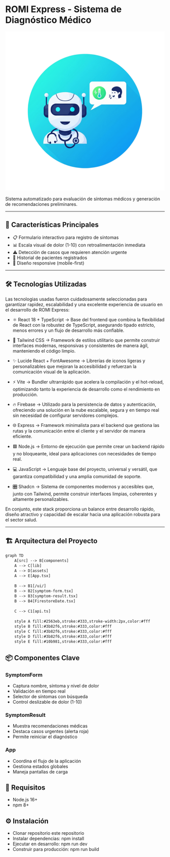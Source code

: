 # ROMI Express - Sistema de Diagnóstico Médico

![ROMI Express Logo](./src/assets/logo1.png)

Sistema automatizado para evaluación de síntomas médicos y generación de recomendaciones preliminares.

---

## 🚀 Características Principales

- 📋 Formulario interactivo para registro de síntomas  
- 📊 Escala visual de dolor (1-10) con retroalimentación inmediata  
- ⚠️ Detección de casos que requieren atención urgente  
- 📑 Historial de pacientes registrados  
- 📱 Diseño responsive (mobile-first)  

---

## 🛠️ Tecnologías Utilizadas

Las tecnologias usadas fueron cuidadosamente seleccionadas para garantizar rapidez, escalabilidad y una excelente experiencia de usuario en el desarrollo de ROMI Express:

- ⚛️ React 18 + TypeScript → Base del frontend que combina la flexibilidad de React con la robustez de TypeScript, asegurando tipado estricto, menos errores y un flujo de desarrollo más confiable.

- 🎨 Tailwind CSS → Framework de estilos utilitario que permite construir interfaces modernas, responsivas y consistentes de manera ágil, manteniendo el código limpio.

- ✨ Lucide React + FontAwesome → Librerías de iconos ligeras y personalizables que mejoran la accesibilidad y refuerzan la comunicación visual de la aplicación.

- ⚡ Vite → Bundler ultrarrápido que acelera la compilación y el hot-reload, optimizando tanto la experiencia de desarrollo como el rendimiento en producción.

- 🔥 Firebase → Utilizado para la persistencia de datos y autenticación, ofreciendo una solución en la nube escalable, segura y en tiempo real sin necesidad de configurar servidores complejos.

- 🌐 Express → Framework minimalista para el backend que gestiona las rutas y la comunicación entre el cliente y el servidor de manera eficiente.

- 🟩 Node.js → Entorno de ejecución que permite crear un backend rápido y no bloqueante, ideal para aplicaciones con necesidades de tiempo real.

- 💻 JavaScript → Lenguaje base del proyecto, universal y versátil, que garantiza compatibilidad y una amplia comunidad de soporte.

- 🎛️ Shadcn → Sistema de componentes modernos y accesibles que, junto con Tailwind, permite construir interfaces limpias, coherentes y altamente personalizables.

En conjunto, este stack proporciona un balance entre desarrollo rápido, diseño atractivo y capacidad de escalar hacia una aplicación robusta para el sector salud.

---

## 🏗️ Arquitectura del Proyecto

```mermaid
graph TD
    A[src] --> B[components]
    A --> C[lib]
    A --> D[assets]
    A --> E[App.tsx]
    
    B --> B1[/ui/]
    B --> B2[symptom-form.tsx]
    B --> B3[symptom-result.tsx]
    B --> B4[FirestoreDate.tsx]
    
    C --> C1[api.ts]
    
    style A fill:#2563eb,stroke:#333,stroke-width:2px,color:#fff
    style B fill:#3b82f6,stroke:#333,color:#fff
    style C fill:#3b82f6,stroke:#333,color:#fff
    style D fill:#3b82f6,stroke:#333,color:#fff
    style E fill:#10b981,stroke:#333,color:#fff

 ```

## 📦 Componentes Clave 
### SymptomForm 
- Captura nombre, síntoma y nivel de dolor
- Validación en tiempo real
- Selector de síntomas con búsqueda
- Control deslizable de dolor (1-10)

### SymptomResult 
- Muestra recomendaciones médicas
- Destaca casos urgentes (alerta roja)
- Permite reiniciar el diagnóstico

### App 
- Coordina el flujo de la aplicación
- Gestiona estados globales
- Maneja pantallas de carga

## 📌 Requisitos 
- Node.js 16+
- npm 8+

## ⚙️ Instalación 
- Clonar repositorio este repositorio
- Instalar dependencias: npm install
- Ejecutar en desarrollo: npm run dev
- Construir para producción: npm run build
